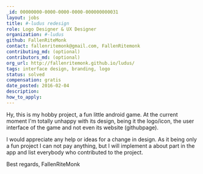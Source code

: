 ```yaml
---
_id: 00000000-0000-0000-0000-000000000031
layout: jobs
title: #-ludus redesign
role: Logo Designer & UX Designer
organization: #-ludus
github: FallenRiteMonk
contact: fallenritemonk@gmail.com, FallenRitemonk
contributing_md: (optional)
contributors_md: (optional)
org_url: http://fallenritemonk.github.io/ludus/
tags: interface design, branding, logo
status: solved
compensation: gratis
date_posted: 2016-02-04
description:
how_to_apply:
---
```

Hy,
this is my hobby project, a fun little android game.
At the current moment I'm totally unhappy with its design, being it the logo/icon, the user interface of the game and not even its website (githubpage).

I would appreciate any help or ideas for a change in design.
As it being only a fun project I can not pay anything, but I will implement a about part in the app and list everybody who contributed to the project.

Best regards,
FallenRiteMonk

